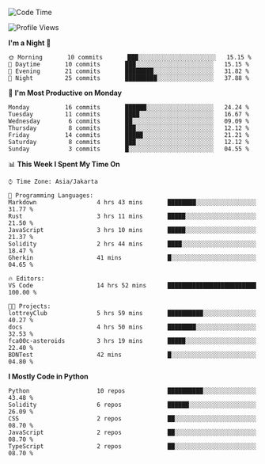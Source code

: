 <!--START_SECTION:waka-->
![Code Time](http://img.shields.io/badge/Code%20Time-1%2C387%20hrs%208%20mins-blue)

![Profile Views](http://img.shields.io/badge/Profile%20Views-7-blue)

**I'm a Night 🦉** 

```text
🌞 Morning       10 commits       ███░░░░░░░░░░░░░░░░░░░░░░   15.15 % 
🌆 Daytime       10 commits       ███░░░░░░░░░░░░░░░░░░░░░░   15.15 % 
🌃 Evening       21 commits       ████████░░░░░░░░░░░░░░░░░   31.82 % 
🌙 Night         25 commits       █████████░░░░░░░░░░░░░░░░   37.88 % 

```
📅 **I'm Most Productive on Monday** 

```text
Monday          16 commits       ██████░░░░░░░░░░░░░░░░░░░   24.24 % 
Tuesday         11 commits       ████░░░░░░░░░░░░░░░░░░░░░   16.67 % 
Wednesday        6 commits       ██░░░░░░░░░░░░░░░░░░░░░░░   09.09 % 
Thursday         8 commits       ███░░░░░░░░░░░░░░░░░░░░░░   12.12 % 
Friday          14 commits       █████░░░░░░░░░░░░░░░░░░░░   21.21 % 
Saturday         8 commits       ███░░░░░░░░░░░░░░░░░░░░░░   12.12 % 
Sunday           3 commits       █░░░░░░░░░░░░░░░░░░░░░░░░   04.55 % 

```


📊 **This Week I Spent My Time On** 

```text
⌚︎ Time Zone: Asia/Jakarta

💬 Programming Languages: 
Markdown                 4 hrs 43 mins       ████████░░░░░░░░░░░░░░░░░   31.77 % 
Rust                     3 hrs 11 mins       █████░░░░░░░░░░░░░░░░░░░░   21.50 % 
JavaScript               3 hrs 10 mins       █████░░░░░░░░░░░░░░░░░░░░   21.37 % 
Solidity                 2 hrs 44 mins       ████░░░░░░░░░░░░░░░░░░░░░   18.47 % 
Gherkin                  41 mins             █░░░░░░░░░░░░░░░░░░░░░░░░   04.65 % 

🔥 Editors: 
VS Code                  14 hrs 52 mins      █████████████████████████   100.00 % 

🐱‍💻 Projects: 
lottreyClub              5 hrs 59 mins       ██████████░░░░░░░░░░░░░░░   40.27 % 
docs                     4 hrs 50 mins       ████████░░░░░░░░░░░░░░░░░   32.53 % 
fca00c-asteroids         3 hrs 19 mins       █████░░░░░░░░░░░░░░░░░░░░   22.40 % 
BDNTest                  42 mins             █░░░░░░░░░░░░░░░░░░░░░░░░   04.80 % 

```

**I Mostly Code in Python** 

```text
Python                   10 repos            ██████████░░░░░░░░░░░░░░░   43.48 % 
Solidity                 6 repos             ██████░░░░░░░░░░░░░░░░░░░   26.09 % 
CSS                      2 repos             ██░░░░░░░░░░░░░░░░░░░░░░░   08.70 % 
JavaScript               2 repos             ██░░░░░░░░░░░░░░░░░░░░░░░   08.70 % 
TypeScript               2 repos             ██░░░░░░░░░░░░░░░░░░░░░░░   08.70 % 

```



<!--END_SECTION:waka-->
